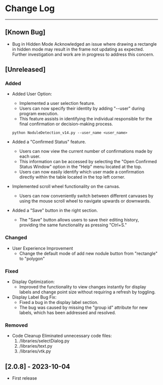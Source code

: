 # Change Log
---
## [Known Bug]
- Bug in Hidden Mode
Acknowledged an issue where drawing a rectangle in hidden mode may result in the frame not updating as expected. Further investigation and work are in progress to address this concern.
## [Unreleased]
### Added
- Added User Option:
    - Implemented a user selection feature.
    - Users can now specify their identity by adding "--user" during program execution.
    - This feature assists in identifying the individual responsible for the final confirmation or decision-making process.
    ```shell
    python NoduleDetection_v14.py --user_name <user_name>
    ```
- Added a "Confirmed Status" feature.
    - Users can now view the current number of confirmations made by each user.
    - This information can be accessed by selecting the "Open Confirmed Status Window" option in the "Help" menu located at the top.
    - Users can now easily identify which user made a confirmation directly within the table located in the top left corner.

- Implemented scroll wheel functionality on the canvas.
    - Users can now conveniently switch between different canvases by using the mouse scroll wheel to navigate upwards or downwards.
- Added a "Save" button in the right section.
    - The "Save" button allows users to save their editing history, providing the same functionality as pressing "Ctrl+S."
### Changed
- User Experience Improvement
    - Change the default mode of add new nodule button from "rectangle" to "polygon"

### Fixed
- Display Optimization:
    - Improved the functionality to view changes instantly for display labels and change point size without requiring a refresh by toggling.
- Display Label Bug Fix:
    - Fixed a bug in the display label section.
    - The bug was caused by missing the "group id" attribute for new labels, which has been addressed and resolved.
### Removed
- Code Cleanup
    Eliminated unnecessary code files:
    1. /libraries/selectDialog.py
    2. /libraries/text.py
    3. /libraries/vtk.py
## [2.0.8] - 2023-10-04
- First release
```